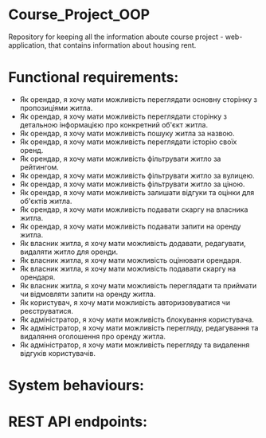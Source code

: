 # Course_Project_OOP
Repository for keeping all the information aboute course project - web-application, that contains information about housing rent.
# Functional requirements:
 - Як орендар, я хочу мати можливість переглядати основну сторінку з пропозиціями житла.
 - Як орендар, я хочу мати можливість переглядати сторінку з детальною інформацією про конкретний об'єкт житла.
 - Як орендар, я хочу мати можливість пошуку житла за назвою.
 - Як орендар, я хочу мати можливість переглядати історію своїх оренд.
 - Як орендар, я хочу мати можливість фільтрувати житло за рейтингом.
 - Як орендар, я хочу мати можливість фільтрувати житло за вулицею.
 - Як орендар, я хочу мати можливість фільтрувати житло за ціною.
 - Як орендар, я хочу мати можливість залишати відгуки та оцінки для об'єктів житла.
 - Як орендар, я хочу мати можливість подавати скаргу на власника житла.
 - Як орендар, я хочу мати можливість подавати запити на оренду житла.
 - Як власник житла, я хочу мати можливість додавати, редагувати, видаляти житло для оренди.
 - Як власник житла, я хочу мати можливість оцінювати орендаря.
 - Як власник житла, я хочу мати можливість подавати скаргу на орендаря.
 - Як власник житла, я хочу мати можливість переглядати та приймати чи відмовляти запити на оренду житла.
 - Як користувач, я хочу мати можливість авторизовуватися чи реєструватися.
 - Як адміністратор, я хочу мати можливість блокування користувача.
 - Як адміністратор, я хочу мати можливість перегляду, редагування та видаляння оголошення про оренду житла.
 - Як адміністратор, я хочу мати можливість перегляду та видалення відгуків користувачів.
# System behaviours: 
# REST API endpoints:
